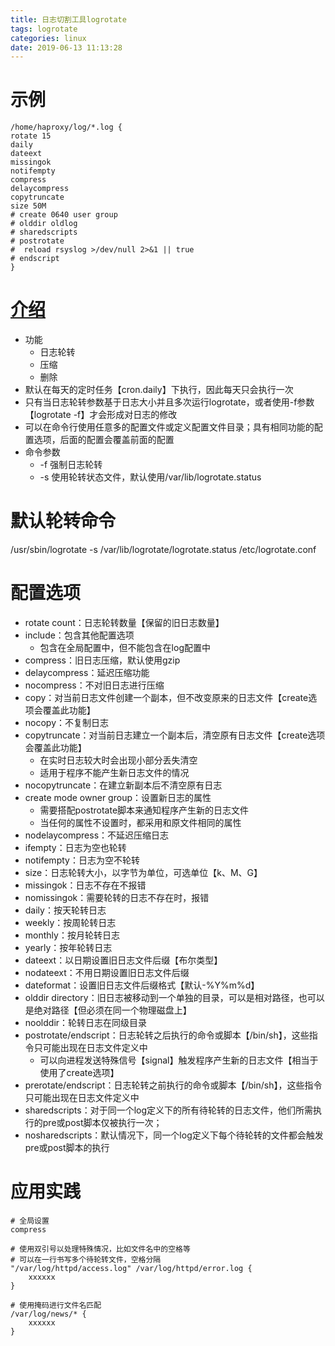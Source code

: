 ```yaml
---
title: 日志切割工具logrotate
tags: logrotate
categories: linux
date: 2019-06-13 11:13:28
---
```


# 示例
```
/home/haproxy/log/*.log {
rotate 15
daily
dateext
missingok
notifempty
compress
delaycompress
copytruncate
size 50M
# create 0640 user group
# olddir oldlog
# sharedscripts
# postrotate
#  reload rsyslog >/dev/null 2>&1 || true
# endscript
}
```
# [介绍][lograte]
* 功能
    - 日志轮转
    - 压缩
    - 删除
* 默认在每天的定时任务【cron.daily】下执行，因此每天只会执行一次
* 只有当日志轮转参数基于日志大小并且多次运行logrotate，或者使用-f参数【logrotate -f】才会形成对日志的修改
* 可以在命令行使用任意多的配置文件或定义配置文件目录；具有相同功能的配置选项，后面的配置会覆盖前面的配置
* 命令参数
    - -f 强制日志轮转
    - -s 使用轮转状态文件，默认使用/var/lib/logrotate.status

# 默认轮转命令
/usr/sbin/logrotate -s /var/lib/logrotate/logrotate.status /etc/logrotate.conf

# 配置选项
* rotate count：日志轮转数量【保留的旧日志数量】
* include：包含其他配置选项
    - 包含在全局配置中，但不能包含在log配置中
* compress：旧日志压缩，默认使用gzip
* delaycompress：延迟压缩功能
* nocompress：不对旧日志进行压缩
* copy：对当前日志文件创建一个副本，但不改变原来的日志文件【create选项会覆盖此功能】
* nocopy：不复制日志
* copytruncate：对当前日志建立一个副本后，清空原有日志文件【create选项会覆盖此功能】
    - 在实时日志较大时会出现小部分丢失清空
    - 适用于程序不能产生新日志文件的情况
* nocopytruncate：在建立新副本后不清空原有日志
* create mode owner group：设置新日志的属性
    - 需要搭配postrotate脚本来通知程序产生新的日志文件
    - 当任何的属性不设置时，都采用和原文件相同的属性
* nodelaycompress：不延迟压缩日志
* ifempty：日志为空也轮转
* notifempty：日志为空不轮转
* size：日志轮转大小，以字节为单位，可选单位【k、M、G】
* missingok：日志不存在不报错
* nomissingok：需要轮转的日志不存在时，报错
* daily：按天轮转日志
* weekly：按周轮转日志
* monthly：按月轮转日志
* yearly：按年轮转日志
* dateext：以日期设置旧日志文件后缀【布尔类型】
* nodateext：不用日期设置旧日志文件后缀
* dateformat：设置旧日志文件后缀格式【默认-%Y%m%d】
* olddir directory：旧日志被移动到一个单独的目录，可以是相对路径，也可以是绝对路径【但必须在同一个物理磁盘上】
* noolddir：轮转日志在同级目录
* postrotate/endscript：日志轮转之后执行的命令或脚本【/bin/sh】，这些指令只可能出现在日志文件定义中
    - 可以向进程发送特殊信号【signal】触发程序产生新的日志文件【相当于使用了create选项】
* prerotate/endscript：日志轮转之前执行的命令或脚本【/bin/sh】，这些指令只可能出现在日志文件定义中
* sharedscripts：对于同一个log定义下的所有待轮转的日志文件，他们所需执行的pre或post脚本仅被执行一次；
* nosharedscripts：默认情况下，同一个log定义下每个待轮转的文件都会触发pre或post脚本的执行

# 应用实践
```
# 全局设置
compress  

# 使用双引号以处理特殊情况，比如文件名中的空格等
# 可以在一行书写多个待轮转文件，空格分隔
"/var/log/httpd/access.log" /var/log/httpd/error.log { 
    xxxxxx
}

# 使用掩码进行文件名匹配
/var/log/news/* { 
    xxxxxx
}
```

[lograte]: https://linux.die.net/man/8/logrotate

